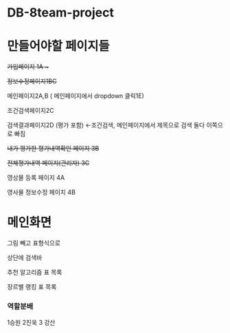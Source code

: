 # DB-8team-project

# 만들어야할 페이지들
<s>가입페이지  1A ~</s>

<s>정보수정페이지1BC </s>

메인페이지2A,B ( 메인페이지에서 dropdown 클릭1E)

조건검색페이지2C

검색결과페이지2D  (평가 포함) ←조건검색, 메인페이지에서 제목으로 검색 둘다 이쪽으로 빠짐

<s>내가 평가한 평가내역확인 페이지 3B </s>

<s>전체평가내역 페이지(관리자) 3C</s>

영상물 등록 페이지 4A

영사물 정보수정 페이지 4B


# 메인화면
그림 빼고 표형식으로

상단에 검색바

추천 알고리즘 표 목록

장르별 랭킹 표 목록

### 역할분배
1승원 2진욱 3 강산

